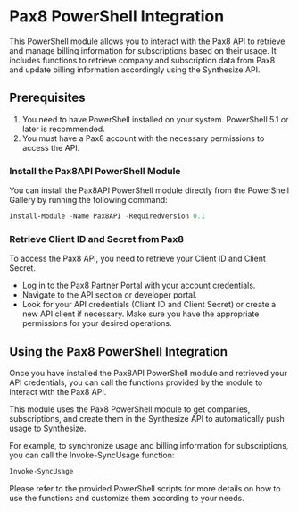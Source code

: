 # Pax8 PowerShell Integration
This PowerShell module allows you to interact with the Pax8 API to retrieve and manage billing information for subscriptions based on their usage. It includes functions to retrieve company and subscription data from Pax8 and update billing information accordingly using the Synthesize API.

## Prerequisites
1. You need to have PowerShell installed on your system. PowerShell 5.1 or later is recommended.
2. You must have a Pax8 account with the necessary permissions to access the API.

### Install the Pax8API PowerShell Module
You can install the Pax8API PowerShell module directly from the PowerShell Gallery by running the following command:

```powershell
Install-Module -Name Pax8API -RequiredVersion 0.1
```

### Retrieve Client ID and Secret from Pax8
To access the Pax8 API, you need to retrieve your Client ID and Client Secret.

- Log in to the Pax8 Partner Portal with your account credentials. 
- Navigate to the API section or developer portal. 
- Look for your API credentials (Client ID and Client Secret) or create a new API client if necessary. Make sure you have the appropriate permissions for your desired operations. 

## Using the Pax8 PowerShell Integration
Once you have installed the Pax8API PowerShell module and retrieved your API credentials, you can call the functions provided by the module to interact with the Pax8 API.

This module uses the Pax8 PowerShell module to get companies, subscriptions, and create them in the Synthesize API to automatically push usage to Synthesize.

For example, to synchronize usage and billing information for subscriptions, you can call the Invoke-SyncUsage function:

```powershell
Invoke-SyncUsage
```

Please refer to the provided PowerShell scripts for more details on how to use the functions and customize them according to your needs.